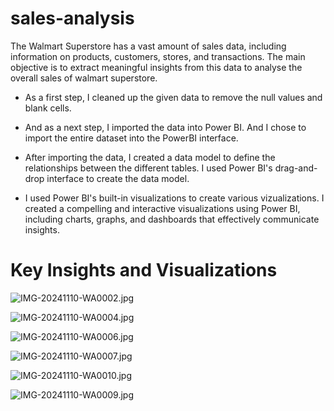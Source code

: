 # sales-analysis

The Walmart Superstore has a vast amount of sales data, including information on products, customers, stores, and transactions. The main objective is to extract meaningful insights from this data to analyse the overall sales of walmart superstore.

- As a first step, I cleaned up the given data to remove the null values and blank cells.
  
- And as a next step, I imported the data into Power BI. And I chose to import the entire dataset into the PowerBI interface.
  
- After importing the data, I created a data model to define the relationships between the different tables. I used Power BI's drag-and-drop interface to   create the data model.
  
- I used Power BI's built-in visualizations to create various vizualizations. I created a compelling and interactive visualizations using Power BI, including charts, graphs, and dashboards that effectively communicate insights.

# Key Insights and Visualizations


![IMG-20241110-WA0002.jpg](https://github.com/user-attachments/assets/663f28cb-b909-4842-a817-f967fd6a3aa2)

![IMG-20241110-WA0004.jpg](https://github.com/user-attachments/assets/4c1b3a01-be27-4cb0-b771-65b24e4d6c8b)

![IMG-20241110-WA0006.jpg](https://github.com/user-attachments/assets/4bfc8944-040b-4332-b63c-6ee0494b3336)

![IMG-20241110-WA0007.jpg](https://github.com/user-attachments/assets/14b74efd-3685-4fe5-bbb3-84c9ac9f9b3a)

![IMG-20241110-WA0010.jpg](https://github.com/user-attachments/assets/2cdc402a-5cc5-41e8-b942-f78f2e4698a8)

![IMG-20241110-WA0009.jpg](https://github.com/user-attachments/assets/41172cae-bd63-46cc-98f7-35d7a9000bce)




